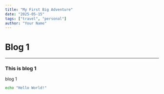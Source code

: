 ```yaml
---
title: "My First Big Adventure"
date: "2025-05-15"
tags: ["travel", "personal"]
author: "Your Name"
---
```


# Blog 1
*** 
### This is blog 1
blog 1

```bash
echo "Hello World!"
```

